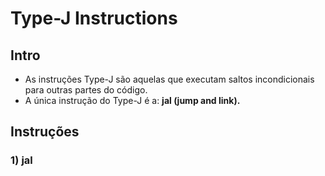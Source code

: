 # Type-J Instructions

## Intro
* As instruções Type-J são aquelas que executam saltos incondicionais para outras partes do código.
* A única instrução do Type-J é a: __jal (jump and link).__

## Instruções
### 1) jal
